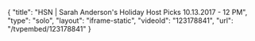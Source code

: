 {
    "title": "HSN | Sarah Anderson's Holiday Host Picks 10.13.2017 - 12 PM",
    "type": "solo",
    "layout": "iframe-static",
    "videoId": "123178841",
    "url": "\/tvpembed\/123178841"
}
